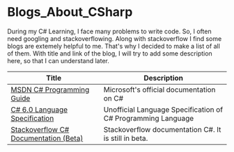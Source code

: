 # Blogs_About_CSharp
During my C# Learning, I face many problems to write code. So, I often need googling and stackoverflowing. Along with stackoverflow I find some
blogs are extemely helpful to me. That's why I decided to make a list of all of them. With title and link of the blog, I will try to add some 
description here, so that I can understand later.

Title | Description
--------|---------
[MSDN C# Programming Guide](https://msdn.microsoft.com/en-us/library/67ef8sbd.aspx)| Microsoft's official documentation on C# <br>
[C# 6.0 Language Specification](https://github.com/ljw1004/csharpspec/blob/gh-pages/README.md) | Unofficial Language Specification of C# Programming Language
[Stackoverflow C# Documentation (Beta)](http://stackoverflow.com/documentation/c%23/topics) | Stackoverflow documentation C#. It is still in beta.






